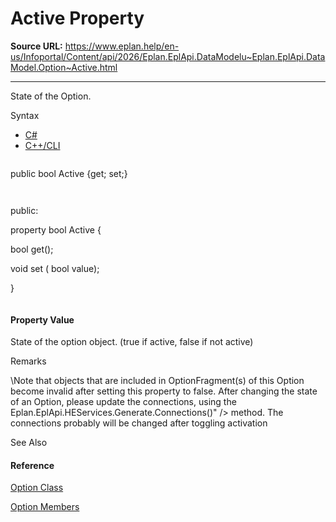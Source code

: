 # Active Property

**Source URL:** https://www.eplan.help/en-us/Infoportal/Content/api/2026/Eplan.EplApi.DataModelu~Eplan.EplApi.DataModel.Option~Active.html

---

State of the Option.

Syntax

- [C#](#i-syntax-CS)
- [C++/CLI](#i-syntax-CPP2005)

```
```
public bool Active {get; set;}
```
```

```
```
public:
property bool Active {
   bool get();
   void set (    bool value);
}
```
```

#### Property Value

State of the option object. (true if active, false if not active)

Remarks

\Note that objects that are included in OptionFragment(s) of this Option become invalid after setting this property to false. After changing the state of an Option, please update the connections, using the Eplan.EplApi.HEServices.Generate.Connections()" /> method. The connections probably will be changed after toggling activation



See Also

#### Reference

[Option Class](Eplan.EplApi.DataModelu~Eplan.EplApi.DataModel.Option.html)
  
[Option Members](Eplan.EplApi.DataModelu~Eplan.EplApi.DataModel.Option_members.html)